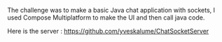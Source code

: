 The challenge was to make a basic Java chat application with sockets, I used Compose Multiplatform to make the UI and then call java code.

Here is the server : https://github.com/yveskalume/ChatSocketServer
